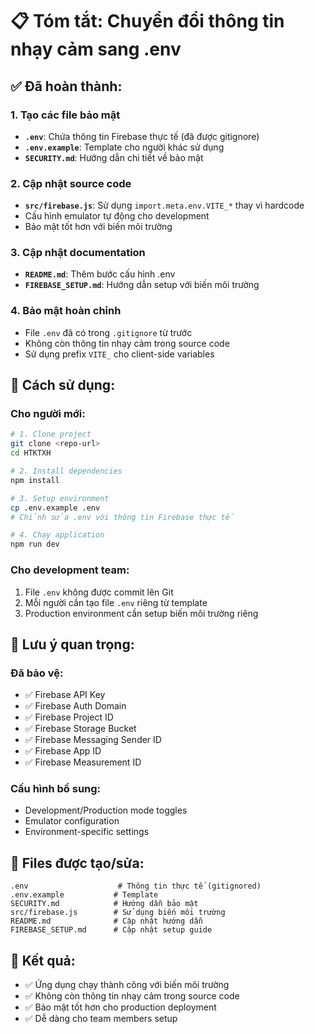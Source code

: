 # 📋 Tóm tắt: Chuyển đổi thông tin nhạy cảm sang .env

## ✅ Đã hoàn thành:

### 1. Tạo các file bảo mật
- **`.env`**: Chứa thông tin Firebase thực tế (đã được gitignore)
- **`.env.example`**: Template cho người khác sử dụng
- **`SECURITY.md`**: Hướng dẫn chi tiết về bảo mật

### 2. Cập nhật source code
- **`src/firebase.js`**: Sử dụng `import.meta.env.VITE_*` thay vì hardcode
- Cấu hình emulator tự động cho development
- Bảo mật tốt hơn với biến môi trường

### 3. Cập nhật documentation
- **`README.md`**: Thêm bước cấu hình .env
- **`FIREBASE_SETUP.md`**: Hướng dẫn setup với biến môi trường

### 4. Bảo mật hoàn chỉnh
- File `.env` đã có trong `.gitignore` từ trước
- Không còn thông tin nhạy cảm trong source code
- Sử dụng prefix `VITE_` cho client-side variables

## 🔧 Cách sử dụng:

### Cho người mới:
```bash
# 1. Clone project
git clone <repo-url>
cd HTKTXH

# 2. Install dependencies
npm install

# 3. Setup environment
cp .env.example .env
# Chỉnh sửa .env với thông tin Firebase thực tế

# 4. Chạy application
npm run dev
```

### Cho development team:
1. File `.env` không được commit lên Git
2. Mỗi người cần tạo file `.env` riêng từ template
3. Production environment cần setup biến môi trường riêng

## 🚨 Lưu ý quan trọng:

### Đã bảo vệ:
- ✅ Firebase API Key
- ✅ Firebase Auth Domain  
- ✅ Firebase Project ID
- ✅ Firebase Storage Bucket
- ✅ Firebase Messaging Sender ID
- ✅ Firebase App ID
- ✅ Firebase Measurement ID

### Cấu hình bổ sung:
- Development/Production mode toggles
- Emulator configuration
- Environment-specific settings

## 📁 Files được tạo/sửa:

```
.env                    # Thông tin thực tế (gitignored)
.env.example           # Template
SECURITY.md            # Hướng dẫn bảo mật
src/firebase.js        # Sử dụng biến môi trường
README.md              # Cập nhật hướng dẫn
FIREBASE_SETUP.md      # Cập nhật setup guide
```

## 🎯 Kết quả:
- ✅ Ứng dụng chạy thành công với biến môi trường
- ✅ Không còn thông tin nhạy cảm trong source code
- ✅ Bảo mật tốt hơn cho production deployment
- ✅ Dễ dàng cho team members setup